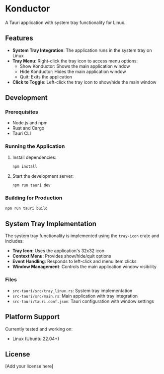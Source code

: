 # Konductor

A Tauri application with system tray functionality for Linux.

## Features

- **System Tray Integration**: The application runs in the system tray on Linux
- **Tray Menu**: Right-click the tray icon to access menu options:
  - Show Konductor: Shows the main application window
  - Hide Konductor: Hides the main application window
  - Quit: Exits the application
- **Click to Toggle**: Left-click the tray icon to show/hide the main window

## Development

### Prerequisites

- Node.js and npm
- Rust and Cargo
- Tauri CLI

### Running the Application

1. Install dependencies:
   ```bash
   npm install
   ```

2. Start the development server:
   ```bash
   npm run tauri dev
   ```

### Building for Production

```bash
npm run tauri build
```

## System Tray Implementation

The system tray functionality is implemented using the `tray-icon` crate and includes:

- **Tray Icon**: Uses the application's 32x32 icon
- **Context Menu**: Provides show/hide/quit options
- **Event Handling**: Responds to left-click and menu item clicks
- **Window Management**: Controls the main application window visibility

### Files

- `src-tauri/src/tray_linux.rs`: System tray implementation
- `src-tauri/src/main.rs`: Main application with tray integration
- `src-tauri/tauri.conf.json`: Tauri configuration with window settings

## Platform Support

Currently tested and working on:
- Linux (Ubuntu 22.04+)

## License

[Add your license here]


